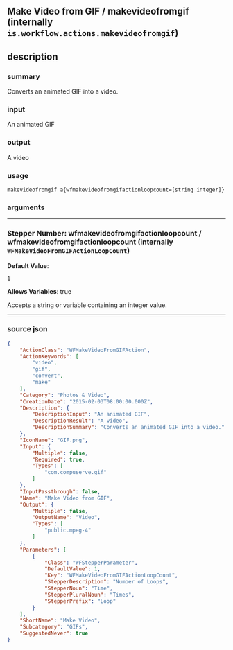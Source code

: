 
## Make Video from GIF / makevideofromgif (internally `is.workflow.actions.makevideofromgif`)


## description

### summary

Converts an animated GIF into a video.


### input

An animated GIF


### output

A video

### usage
```
makevideofromgif a{wfmakevideofromgifactionloopcount=[string integer]}
```

### arguments

---

### Stepper Number: wfmakevideofromgifactionloopcount / wfmakevideofromgifactionloopcount (internally `WFMakeVideoFromGIFActionLoopCount`)
**Default Value**:
```
1
```
**Allows Variables**: true



Accepts a string 
or variable
containing an integer value.

---

### source json

```json
{
	"ActionClass": "WFMakeVideoFromGIFAction",
	"ActionKeywords": [
		"video",
		"gif",
		"convert",
		"make"
	],
	"Category": "Photos & Video",
	"CreationDate": "2015-02-03T08:00:00.000Z",
	"Description": {
		"DescriptionInput": "An animated GIF",
		"DescriptionResult": "A video",
		"DescriptionSummary": "Converts an animated GIF into a video."
	},
	"IconName": "GIF.png",
	"Input": {
		"Multiple": false,
		"Required": true,
		"Types": [
			"com.compuserve.gif"
		]
	},
	"InputPassthrough": false,
	"Name": "Make Video from GIF",
	"Output": {
		"Multiple": false,
		"OutputName": "Video",
		"Types": [
			"public.mpeg-4"
		]
	},
	"Parameters": [
		{
			"Class": "WFStepperParameter",
			"DefaultValue": 1,
			"Key": "WFMakeVideoFromGIFActionLoopCount",
			"StepperDescription": "Number of Loops",
			"StepperNoun": "Time",
			"StepperPluralNoun": "Times",
			"StepperPrefix": "Loop"
		}
	],
	"ShortName": "Make Video",
	"Subcategory": "GIFs",
	"SuggestedNever": true
}
```
